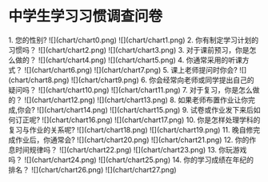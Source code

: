 <p align="center">
<h1>中学生学习习惯调查问卷</h1>
</p>
1. 您的性别?
![](chart/chart0.png)
![](chart/chart1.png)
2. 你有制定学习计划的习惯吗？
![](chart/chart2.png)
![](chart/chart3.png)
3. 对于课前预习，你是怎么做的？
![](chart/chart4.png)
![](chart/chart5.png)
4. 你通常采用的听课方式？
![](chart/chart6.png)
![](chart/chart7.png)
5. 课上老师提问时你会?
![](chart/chart8.png)
![](chart/chart9.png)
6. 你会经常向老师或同学提出自己的疑问吗？
![](chart/chart10.png)
![](chart/chart11.png)
7. 对于复习，你是怎么做的？
![](chart/chart12.png)
![](chart/chart13.png)
8. 如果老师布置作业让你完成,你会?
![](chart/chart14.png)
![](chart/chart15.png)
9. 试卷或作业发下来后如何订正呢?
![](chart/chart16.png)
![](chart/chart17.png)
10. 你是怎样处理学科的复习与作业的关系呢?
![](chart/chart18.png)
![](chart/chart19.png)
11. 晚自修完成作业后，你通常会?
![](chart/chart20.png)
![](chart/chart21.png)
12. 你的作息时间规律吗？
![](chart/chart22.png)
![](chart/chart23.png)
13. 你玩游戏吗？
![](chart/chart24.png)
![](chart/chart25.png)
14. 你的学习成绩在年纪的排名？
![](chart/chart26.png)
![](chart/chart27.png)
